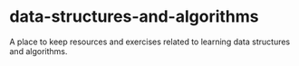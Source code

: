 # data-structures-and-algorithms

A place to keep resources and exercises related to learning data structures and algorithms.
